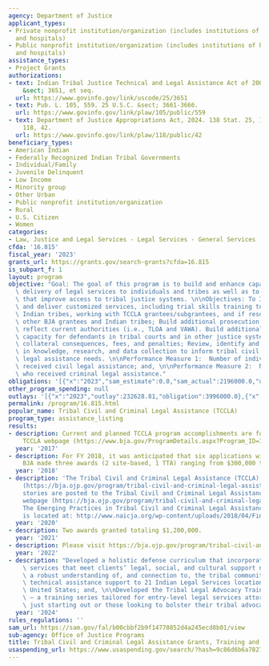 ```yaml
---
agency: Department of Justice
applicant_types:
- Private nonprofit institution/organization (includes institutions of higher education
  and hospitals)
- Public nonprofit institution/organization (includes institutions of higher education
  and hospitals)
assistance_types:
- Project Grants
authorizations:
- text: Indian Tribal Justice Technical and Legal Assistance Act of 2000. 25 U.S.C.
    &sect; 3651, et seq.
  url: https://www.govinfo.gov/link/uscode/25/3651
- text: Pub. L. 105, 559. 25 U.S.C. &sect; 3661-3666.
  url: https://www.govinfo.gov/link/plaw/105/public/559
- text: Department of Justice Appropriations Act, 2024. 138 Stat. 25, 148. Pub. L.
    118, 42.
  url: https://www.govinfo.gov/link/plaw/118/public/42
beneficiary_types:
- American Indian
- Federally Recognized Indian Tribal Governments
- Individual/Family
- Juvenile Delinquent
- Low Income
- Minority group
- Other Urban
- Public nonprofit institution/organization
- Rural
- U.S. Citizen
- Women
categories:
- Law, Justice and Legal Services - Legal Services - General Services
cfda: '16.815'
fiscal_year: '2023'
grants_url: https://grants.gov/search-grants?cfda=16.815
is_subpart_f: 1
layout: program
objective: "Goal: The goal of this program is to build and enhance capacity and improve\
  \ delivery of legal services to individuals and tribes as well as to develop policies\
  \ that improve access to tribal justice systems. \n\nObjectives: To Identify needs\
  \ and deliver customized services, including trial skills training to grantees,\
  \ Indian tribes, working with TCCLA grantees/subgrantees, and if resources allow,\
  \ other BJA grantees and Indian tribes; Build additional prosecution capacity to\
  \ reflect current authorities (i.e., TLOA and VAWA). Build additional holistic defense\
  \ capacity for defendants in tribal courts and in other justice systems and reduce\
  \ collateral consequences, fees, and penalties; Review, identify and summarize gaps\
  \ in knowledge, research, and data collection to inform tribal civil and criminal\
  \ legal assistance needs. \n\nPerformance Measure 1:  Number of individuals who\
  \ received civil legal assistance; and, \n\nPerformance Measure 2:  Number of individuals\
  \ who received criminal legal assistance."
obligations: '[{"x":"2023","sam_estimate":0.0,"sam_actual":2196000.0,"usa_spending_actual":2196000.0},{"x":"2024","sam_estimate":0.0,"sam_actual":1806609.0,"usa_spending_actual":2706609.0},{"x":"2025","sam_estimate":0.0,"sam_actual":0.0,"usa_spending_actual":0.0}]'
other_program_spending: null
outlays: '[{"x":"2023","outlay":232628.81,"obligation":3996000.0},{"x":"2024","outlay":0.0,"obligation":906609.0},{"x":"2025","outlay":0.0,"obligation":0.0}]'
permalink: /program/16.815.html
popular_name: Tribal Civil and Criminal Legal Assistance (TCCLA)
program_type: assistance_listing
results:
- description: Current and planned TCCLA program accomplishments are found at the
    TCCLA webpage (https://www.bja.gov/ProgramDetails.aspx?Program_ID=102#horizontalTab6).
  year: '2017'
- description: For FY 2018, it was anticipated that six applications will be received.
    BJA made three awards (2 site-based, 1 TTA) ranging from $300,000 to $600,000.
  year: '2018'
- description: 'The Tribal Civil and Criminal Legal Assistance (TCCLA) Program webpage
    (https://bja.ojp.gov/program/tribal-civil-and-criminal-legal-assistance-tccla-program/overview).  Success
    stories are posted to the Tribal Civil and Criminal Legal Assistance (TCCLA) Program
    webpage (https://bja.ojp.gov/program/tribal-civil-and-criminal-legal-assistance-tccla-program/overview).
    The Emerging Practices in Tribal Civil and Criminal Legal Assistance publication
    is located at: http://www.naicja.org/wp-content/uploads/2018/04/Final-Revised-Emerging-Practices-11.8.2016-copy.pdf.'
  year: '2020'
- description: Two awards granted totaling $1,200,000.
  year: '2021'
- description: Please visit https://bja.ojp.gov/program/tribal-civil-and-criminal-legal-assistance-tccla-program/overview
  year: '2022'
- description: "Developed a holistic defense curriculum that incorporates access to\
    \ services that meet clients’ legal, social, and cultural support needs through\
    \ a robust understanding of, and connection to, the tribal community;  \n\nProvided\
    \ technical assistance support to 21 Indian Legal Services locations across the\
    \ United States; and, \n\nDeveloped the Tribal Legal Advocacy Training Series\
    \ – a training series tailored for entry-level legal services attorneys either\
    \ just starting out or those looking to bolster their tribal advocacy skills."
  year: '2024'
rules_regulations: ''
sam_url: https://sam.gov/fal/b00cbbf2b9f14770852d4a245ecd8b01/view
sub-agency: Office of Justice Programs
title: Tribal Civil and Criminal Legal Assistance Grants, Training and Technical Assistance
usaspending_url: https://www.usaspending.gov/search/?hash=9c86d6b6a7827c687aa0ad916652c771
---
```

